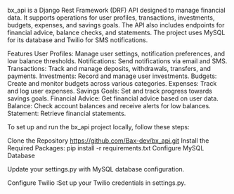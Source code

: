 bx_api is a Django Rest Framework (DRF) API designed to manage financial data. It supports operations for user profiles, transactions, investments, budgets, expenses, and savings goals. The API also includes endpoints for financial advice, balance checks, and statements. The project uses MySQL for its database and Twilio for SMS notifications.

Features
User Profiles: Manage user settings, notification preferences, and low balance thresholds.
Notifications: Send notifications via email and SMS.
Transactions: Track and manage deposits, withdrawals, transfers, and payments.
Investments: Record and manage user investments.
Budgets: Create and monitor budgets across various categories.
Expenses: Track and log user expenses.
Savings Goals: Set and track progress towards savings goals.
Financial Advice: Get financial advice based on user data.
Balance: Check account balances and receive alerts for low balances.
Statement: Retrieve financial statements.

To set up and run the bx_api project locally, follow these steps:

Clone the Repository https://github.com/Bax-dev/bx_api.git
Install the Required Packages: pip install -r requirements.txt
Configure MySQL Database

Update your settings.py with MySQL database configuration.

Configure Twilio :Set up your Twilio credentials in settings.py.

